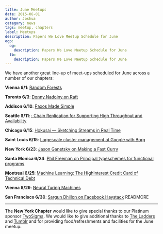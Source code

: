 ```yaml
---
title: June Meetups
date: 2015-06-01
author: Joshua
category: news
tags: meetup, chapters
label: Meetups
description: Papers We Love Meetup Schedule for June
ogp:
  og:
    description: Papers We Love Meetup Schedule for June
  fb:
    description: Papers We Love Meetup Schedule for June
---
```


We have another great line-up of meet-ups scheduled for June across a number of our chapters:

**Vienna 6/1**: [Random Forests](http://www.meetup.com/Papers-We-Love-Vienna/events/221984745/)

**Toronto 6/3**: [Donny Nadolny on Raft](http://www.meetup.com/Papers-We-Love-Toronto/events/222561882/)

**Addison 6/10**: [Paxos Made Simple](http://www.meetup.com/Papers-We-Love-Dallas/events/222920570/)

**Seattle 6/11**: [: Chain Replication for Supporting High Throughput and Availability](http://www.meetup.com/Papers-We-Love-Seattle/events/222902098/)

**Chicago 6/15**: [Hokusai — Sketching Streams in Real Time](http://www.meetup.com/Papers-We-Love-Chicago/events/222636732/)

**Saint Louis 6/15**: [Largescale cluster management at Google with Borg](http://www.meetup.com/Papers-We-Love-in-saint-louis/events/221203537/)

**New York 6/23**: [Jason Ganetsky on Making a Fast Curry](http://www.meetup.com/papers-we-love/events/223064862/)

**Santa Monica 6/24**: [Phil Freeman on Principal typeschemes for functional programs](http://www.meetup.com/Papers-We-Love-LA/events/223161204/)

**Montreal 6/25**: [Machine Learning: The HighInterest Credit Card of Technical Debt](http://www.meetup.com/Papers-We-Love-Montreal/events/222772596/)

**Vienna 6/29**: [Neural Turing Machines](http://www.meetup.com/Papers-We-Love-Vienna/events/222947760/)

**San Francisco 6/30**: [Sargun Dhillon on Facebook Haystack](http://www.meetup.com/papers-we-love-too/events/220795812/)
 READMORE

---

The **New York Chapter** would like to give special thanks to our Platinum sponsor [TwoSigma](https://www.twosigma.com). We would like to give additional thanks to [The Ladders](http://dev.theladders.com) and [Tumblr](http://engineering.tumblr.com) and for providing food/refreshments and facilities for the June meetup.
